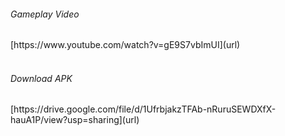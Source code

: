 <h6>Gameplay Video</h6> [https://www.youtube.com/watch?v=gE9S7vbImUI](url)
<br><br>
<h6>Download APK </h6>[https://drive.google.com/file/d/1UfrbjakzTFAb-nRuruSEWDXfX-hauA1P/view?usp=sharing](url)
